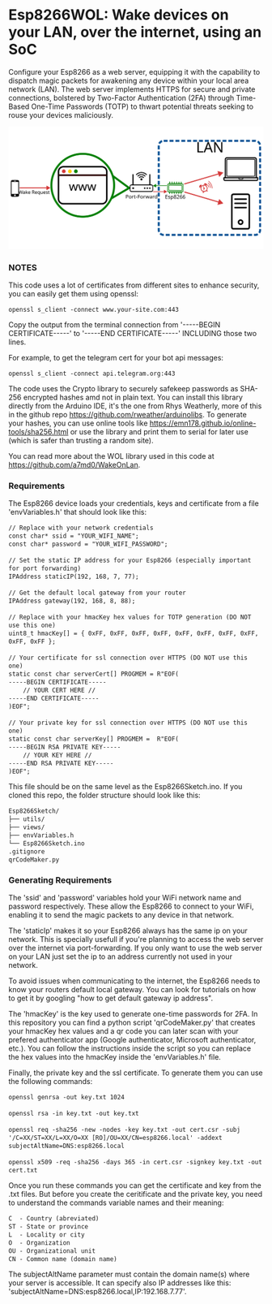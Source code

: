 # Esp8266WOL: Wake devices on your LAN, over the internet, using an SoC

Configure your Esp8266 as a web server, equipping it with the capability to dispatch magic packets for awakening any device within your local area network (LAN). The web server implements HTTPS for secure and private connections, bolstered by Two-Factor Authentication (2FA) through Time-Based One-Time Passwords (TOTP) to thwart potential threats seeking to rouse your devices maliciously.

![Diagram](https://github.com/CenturySturgeon/Esp8266WOL/blob/main/WOL_Diagram.svg)

### NOTES

This code uses a lot of certificates from different sites to enhance security, you can easily get them using openssl:

```
openssl s_client -connect www.your-site.com:443
```

Copy the output from the terminal connection from '-----BEGIN CERTIFICATE-----' to '-----END CERTIFICATE-----' INCLUDING those two lines.

For example, to get the telegram cert for your bot api messages:

```
openssl s_client -connect api.telegram.org:443
```

The code uses the Crypto library to securely safekeep passwords as SHA-256 encrypted hashes amd not in plain text. You can install this library directly from the Arduino IDE, it's the one from Rhys Weatherly, more of this in the github repo https://github.com/rweather/arduinolibs. To generate your hashes, you can use online tools like https://emn178.github.io/online-tools/sha256.html or use the library and print them to serial for later use (which is safer than trusting a random site).

You can read more about the WOL library used in this code at https://github.com/a7md0/WakeOnLan.

### Requirements

The Esp8266 device loads your credentials, keys and certificate from a file 'envVariables.h' that should look like this:

```
// Replace with your network credentials
const char* ssid = "YOUR_WIFI_NAME";
const char* password = "YOUR_WIFI_PASSWORD";

// Set the static IP address for your Esp8266 (especially important for port forwarding)
IPAddress staticIP(192, 168, 7, 77);

// Get the default local gateway from your router
IPAddress gateway(192, 168, 8, 88);

// Replace with your hmacKey hex values for TOTP generation (DO NOT use this one)
uint8_t hmacKey[] = { 0xFF, 0xFF, 0xFF, 0xFF, 0xFF, 0xFF, 0xFF, 0xFF, 0xFF, 0xFF };

// Your certificate for ssl connection over HTTPS (DO NOT use this one)
static const char serverCert[] PROGMEM = R"EOF(
-----BEGIN CERTIFICATE-----
    // YOUR CERT HERE //
-----END CERTIFICATE-----
)EOF";

// Your private key for ssl connection over HTTPS (DO NOT use this one)
static const char serverKey[] PROGMEM =  R"EOF(
-----BEGIN RSA PRIVATE KEY-----
    // YOUR KEY HERE //
-----END RSA PRIVATE KEY-----
)EOF";
```

This file should be on the same level as the Esp8266Sketch.ino. If you cloned this repo, the folder structure should look like this:

```
Esp8266Sketch/
├── utils/
├── views/
├── envVariables.h
└── Esp8266Sketch.ino
.gitignore
qrCodeMaker.py
```

### Generating Requirements

The 'ssid' and 'password' variables hold your WiFi network name and password respectively. These allow the Esp8266 to connect to your WiFi, enabling it to send the magic packets to any device in that network.

The 'staticIp' makes it so your Esp8266 always has the same ip on your network. This is specially usefull if you're planning to access the web server over the internet via port-forwarding. If you only want to use the web server on your LAN just set the ip to an address currently not used in your network.

To avoid issues when communicating to the internet, the Esp8266 needs to know your routers default local gateway. You can look for tutorials on how to get it by googling "how to get default gateway ip address".

The 'hmacKey' is the key used to generate one-time passwords for 2FA. In this repository you can find a python script 'qrCodeMaker.py' that creates your hmacKey hex values and a qr code you can later scan with your prefered authenticator app (Google authenticator, Microsoft authenticator, etc.). You can follow the instructions inside the script so you can replace the hex values into the hmacKey inside the 'envVariables.h' file.

Finally, the private key and the ssl certificate. To generate them you can use the following commands:

```
openssl genrsa -out key.txt 1024

openssl rsa -in key.txt -out key.txt

openssl req -sha256 -new -nodes -key key.txt -out cert.csr -subj '/C=XX/ST=XX/L=XX/O=XX [RO]/OU=XX/CN=esp8266.local' -addext subjectAltName=DNS:esp8266.local

openssl x509 -req -sha256 -days 365 -in cert.csr -signkey key.txt -out cert.txt
```

Once you run these commands you can get the certificate and key from the .txt files. But before you create the ceritificate and the private key, you need to understand the commands variable names and their meaning:

    C  - Country (abreviated)
    ST - State or province
    L  - Locality or city
    O  - Organization
    OU - Organizational unit
    CN - Common name (domain name)

The subjectAltName parameter must contain the domain name(s) where your server is accessible. It can specify also IP addresses like this: 'subjectAltName=DNS:esp8266.local,IP:192.168.7.77'.
